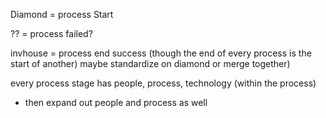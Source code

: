 Diamond = process Start

?? = process failed?

invhouse = process end success (though the end of every process is the start of another)
maybe standardize on diamond or merge together)

every process stage has people, process, technology (within the process)
* then expand out people and process as well
